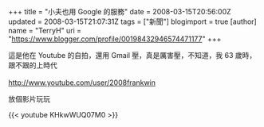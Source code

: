 +++
title = "小夫也用 Google 的服務"
date = 2008-03-15T20:56:00Z
updated = 2008-03-15T21:07:31Z
tags = ["新聞"]
blogimport = true 
[author]
	name = "TerryH"
	uri = "https://www.blogger.com/profile/00198432946574471177"
+++

這是他在 Youtube 的自拍，還用 Gmail 壓，真是厲害壓，不知道，我 63 歲時，跟不跟的上時代<br /><br /><a href="http://www.youtube.com/user/2008frankwin">http://www.youtube.com/user/2008frankwin</a>

放個影片玩玩

{{< youtube KHkwWUQ07M0 >}}
